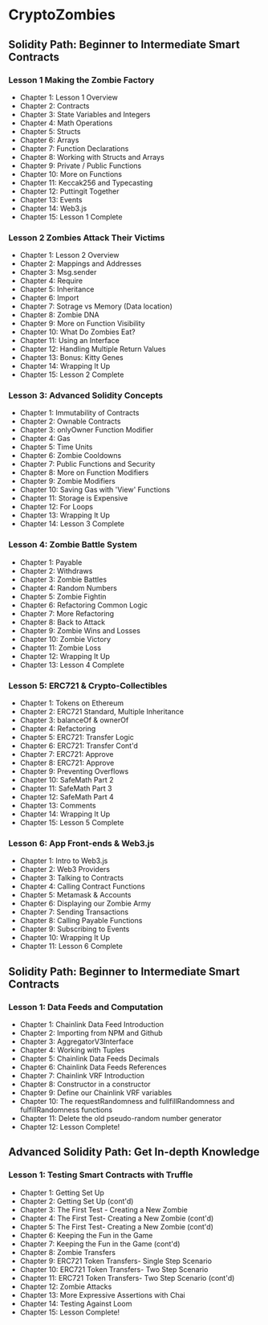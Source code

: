 # CryptoZombies

## Solidity Path: Beginner to Intermediate Smart Contracts
### Lesson 1 Making the Zombie Factory
+ Chapter 1: Lesson 1 Overview
+ Chapter 2: Contracts
+ Chapter 3: State Variables and Integers
+ Chapter 4: Math Operations
+ Chapter 5: Structs
+ Chapter 6: Arrays
+ Chapter 7: Function Declarations
+ Chapter 8: Working with Structs and Arrays
+ Chapter 9: Private / Public Functions
+ Chapter 10: More on Functions
+ Chapter 11: Keccak256 and Typecasting
+ Chapter 12: Puttingit Together
+ Chapter 13: Events
+ Chapter 14: Web3.js
+ Chapter 15: Lesson 1 Complete

### Lesson 2 Zombies Attack Their Victims
+ Chapter 1: Lesson 2 Overview
+ Chapter 2: Mappings and Addresses
+ Chapter 3: Msg.sender
+ Chapter 4: Require
+ Chapter 5: Inheritance
+ Chapter 6: Import
+ Chapter 7: Sotrage vs Memory (Data location)
+ Chapter 8: Zombie DNA
+ Chapter 9: More on Function Visibility
+ Chapter 10: What Do Zombies Eat?
+ Chapter 11: Using an Interface
+ Chapter 12: Handling Multiple Return Values
+ Chapter 13: Bonus: Kitty Genes
+ Chapter 14: Wrapping It Up
+ Chapter 15: Lesson 2 Complete

### Lesson 3: Advanced Solidity Concepts
+ Chapter 1: Immutability of Contracts
+ Chapter 2: Ownable Contracts
+ Chapter 3: onlyOwner Function Modifier
+ Chapter 4: Gas
+ Chapter 5: Time Units
+ Chapter 6: Zombie Cooldowns
+ Chapter 7: Public Functions and Security
+ Chapter 8: More on Function Modifiers
+ Chapter 9: Zombie Modifiers
+ Chapter 10: Saving Gas with 'View' Functions
+ Chapter 11: Storage is Expensive
+ Chapter 12: For Loops
+ Chapter 13: Wrapping It Up
+ Chapter 14: Lesson 3 Complete

### Lesson 4: Zombie Battle System
+ Chapter 1: Payable
+ Chapter 2: Withdraws
+ Chapter 3: Zombie Battles
+ Chapter 4: Random Numbers 
+ Chapter 5: Zombie Fightin
+ Chapter 6: Refactoring Common Logic
+ Chapter 7: More Refactoring
+ Chapter 8: Back to Attack
+ Chapter 9: Zombie Wins and Losses
+ Chapter 10: Zombie Victory
+ Chapter 11: Zombie Loss
+ Chapter 12: Wrapping It Up
+ Chapter 13: Lesson 4 Complete

### Lesson 5: ERC721 & Crypto-Collectibles
+ Chapter 1: Tokens on Ethereum
+ Chapter 2: ERC721 Standard, Multiple Inheritance
+ Chapter 3: balanceOf & ownerOf
+ Chapter 4: Refactoring
+ Chapter 5: ERC721: Transfer Logic
+ Chapter 6: ERC721: Transfer Cont'd
+ Chapter 7: ERC721: Approve
+ Chapter 8: ERC721: Approve
+ Chapter 9: Preventing Overflows
+ Chapter 10: SafeMath Part 2
+ Chapter 11: SafeMath Part 3
+ Chapter 12: SafeMath Part 4
+ Chapter 13: Comments
+ Chapter 14: Wrapping It Up
+ Chapter 15: Lesson 5 Complete

### Lesson 6: App Front-ends & Web3.js
+ Chapter 1: Intro to Web3.js
+ Chapter 2: Web3 Providers
+ Chapter 3: Talking to Contracts
+ Chapter 4: Calling Contract Functions
+ Chapter 5: Metamask & Accounts
+ Chapter 6: Displaying our Zombie Army
+ Chapter 7: Sending Transactions
+ Chapter 8: Calling Payable Functions
+ Chapter 9: Subscribing to Events
+ Chapter 10: Wrapping It Up
+ Chapter 11: Lesson 6 Complete

## Solidity Path: Beginner to Intermediate Smart Contracts
### Lesson 1: Data Feeds and Computation
+ Chapter 1: Chainlink Data Feed Introduction
+ Chapter 2: Importing from NPM and Github
+ Chapter 3: AggregatorV3Interface
+ Chapter 4: Working with Tuples
+ Chapter 5: Chainlink Data Feeds Decimals
+ Chapter 6: Chainlink Data Feeds References
+ Chapter 7: Chainlink VRF Introduction
+ Chapter 8: Constructor in a constructor
+ Chapter 9: Define our Chainlink VRF variables
+ Chapter 10: The requestRandomness and fullfillRandomness and fulfillRandomness functions 
+ Chapter 11: Delete the old pseudo-random number generator
+ Chapter 12: Lesson Complete!

## Advanced Solidity Path: Get In-depth Knowledge
### Lesson 1: Testing Smart Contracts with Truffle
+ Chapter 1: Getting Set Up
+ Chapter 2: Getting Set Up (cont'd)
+ Chapter 3: The First Test - Creating a New Zombie
+ Chapter 4: The First Test- Creating a New Zombie (cont'd)
+ Chapter 5: The First Test- Creating a New Zombie (cont'd)
+ Chapter 6: Keeping the Fun in the Game
+ Chapter 7: Keeping the Fun in the Game (cont'd)
+ Chapter 8: Zombie Transfers
+ Chapter 9: ERC721 Token Transfers- Single Step Scenario
+ Chapter 10: ERC721 Token Transfers- Two Step Scenario
+ Chapter 11: ERC721 Token Transfers- Two Step Scenario (cont'd) 
+ Chapter 12: Zombie Attacks
+ Chapter 13: More Expressive Assertions with Chai
+ Chapter 14: Testing Against Loom
+ Chapter 15: Lesson Complete!





